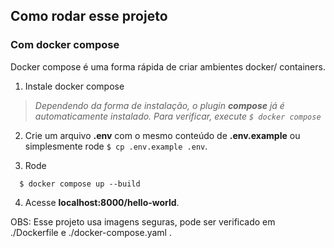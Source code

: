## Como rodar esse projeto

### Com docker compose
Docker compose é uma forma rápida de criar ambientes docker/ containers.

1. Instale docker compose

> *Dependendo da forma de instalação, o plugin **compose** já é automaticamente instalado. Para verificar, execute `$ docker compose`*

2. Crie um arquivo **.env** com o mesmo conteúdo de **.env.example** ou simplesmente rode `$ cp .env.example .env`.

3. Rode
```shell
  $ docker compose up --build
```
4. Acesse **localhost:8000/hello-world**.

OBS: Esse projeto usa imagens seguras, pode ser verificado em ./Dockerfile e ./docker-compose.yaml .
